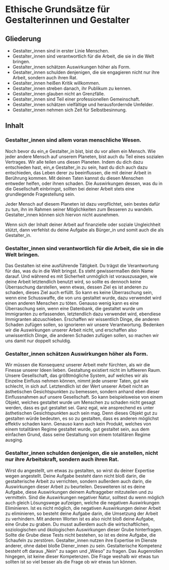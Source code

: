 # Ethische Grundsätze für Gestalterinnen und Gestalter

## Gliederung
- Gestalter_innen sind in erster Linie Menschen.
- Gestalter_innen sind verantwortlich für die Arbeit, die sie in die Welt bringen.
- Gestalter_innen schätzen Auswirkungen höher als Form.
- Gestalter_innen schulden denjenigen, die sie engagieren nicht nur ihre Arbeit, sondern auch ihren Rat.
- Gestalter_innen heißen Kritik willkommen.
- Gestalter_innen streben danach, ihr Publikum zu kennen.
- Gestalter_innen glauben nicht an Grenzfälle.
- Gestalter_innen sind Teil einer professionellen Gemeinschaft.
- Gestalter_innen schätzen vielfältige und herausfordernde Umfelder.
- Gestalter_innen nehmen sich Zeit für Selbstbesinnung.

## Inhalt
### Gestalter_innen sind allem voran menschliche Wesen.
Noch bevor du ein_e Gestalter_in bist, bist du vor allem ein Mensch. Wie jeder andere Mensch auf unserem Planeten, bist auch du Teil eines sozialen Vertrages. Wir alle teilen uns diesen Planeten. Indem du dich dazu entschieden hast, ein_e Gestalter_in zu sein, hast du dich auch dazu entschieden, das Leben derer zu beeinflussen, die mit deiner Arbeit in Berührung kommen. Mit deinen Taten kannst du diesen Menschen entweder helfen, oder ihnen schaden. Die Auswirkungen dessen, was du in die Gesellschaft einbringst, sollten bei deiner Arbeit stets eine grundlegende Fragestellung sein.

Jeder Mensch auf diesem Planeten ist dazu verpflichtet, sein bestes dafür zu tun, ihn im Rahmen seiner Möglichkeiten zum Besseren zu wandeln. Gestalter_innen können sich hiervon nicht ausnehmen.

Wenn sich der Inhalt deiner Arbeit auf finanzielle oder soziale Ungleichheit stützt, dann verfehlst du deine Aufgabe als Bürger_in und somit auch die als Gestalter_in.

### Gestalter_innen sind verantwortlich für die Arbeit, die sie in die Welt bringen.
Das Gestalten ist eine ausführende Tätigkeit. Du trägst die Verantwortung für das, was du in die Welt bringst. Es steht gewissermaßen dein Name darauf. Und während es mit Sicherheit unmöglich ist vorauszusagen, wie deine Arbeit letztendlich benutzt wird, so sollte es dennoch keine Überraschung darstellen, wenn etwas, dessen Ziel es ist anderen zu schaden, dieses Ziel auch erfüllt. So kann es keine Überraschung sein, wenn eine Schusswaffe, die von uns gestaltet wurde, dazu verwendet wird einen anderen Menschen zu töten. Genauso wenig kann es eine Überraschung sein, wenn eine Datenbank, die gestaltet wurde um Immigranten zu erfassenden, letztendlich dazu verwendet wird, ebendiese Immigranten abzuschieben. Erschaffen wir wissentlich Dinge, die anderen Schaden zufügen sollen, so ignorieren wir unsere Verantwortung. Bedenken wir die Auswirkungen unserer Arbeit nicht, und erschaffen also unwissentlich Dinge, die anderen Schaden zufügen sollen, so machen wir uns damit nur doppelt schuldig.

### Gestalter_innen schätzen Auswirkungen höher als Form.
Wir müssen die Konsequenz unserer Arbeit mehr fürchten, als wir die Finesse unserer Ideen lieben.
Gestaltung existiert nicht im luftleeren Raum. Unsere Gesellschaft, das größtmögliche System, auf welches wir als Einzelne Einfluss nehmen können, nimmt jede unserer Taten, gut wie schlecht, in sich auf. Letztendlich ist der Wert unserer Arbeit nicht an ästhetischen Gesichtspunkten zu bemessen, sondern anhand eben dieser Einflussnahmen auf unsere Gesellschaft.
So kann beispielsweise von einem Objekt, welches gestaltet wurde um Menschen zu schaden nicht gesagt werden, dass es gut gestaltet sei. Ganz egal, wie ansprechend es unter ästhetischen Gesichtspunkten auch sein mag. Denn dieses Objekt gut zu gestalten würde bedeuten, es so zu gestalten, dass es anderen möglichst effektiv schaden kann. Genauso kann auch kein Produkt, welches von einem totalitären Regime gestaltet wurde, gut gestaltet sein, aus dem einfachen Grund, dass seine Gestaltung von einem totalitären Regime ausging.

### Gestalter_innen schulden denjenigen, die sie anstellen, nicht nur ihre Arbeitskraft, sondern auch ihren Rat.
Wirst du angestellt, um etwas zu gestalten, so wirst du deiner Expertise wegen angestellt. Deine Aufgabe besteht dann nicht bloß darin, die gestalterische Arbeit zu verrichten, sondern außerdem auch darin, die Auswirkungen dieser Arbeit zu beurteilen. Desweiteren ist es deine Aufgabe, diese Auswirkungen deinem Auftraggeber mitzuteilen und zu vermitteln. Sind die Auswirkungen negativer Natur, solltest du wenn möglich auch gleich Lösungswege aufzeigen, welche die negativen Auswirkungen Eliminieren. Ist es nicht möglich, die negativen Auswirkungen deiner Arbeit zu eliminieren, so besteht deine Aufgabe darin, die Umsetzung der Arbeit zu verhindern.
Mit anderen Worten ist es also nicht bloß deine Aufgabe, eine Grube zu graben. Du musst außerdem auch die wirtschaftlichen, soziologischen und ökologischen Auswirkungen dieser Grube hinterfragen. Sollte die Grube diese Tests nicht bestehen, so ist es deine Aufgabe, die Schaufeln zu zerstören.
Gestalter_innen nutzen ihre Expertise im Dienste anderer, ohne dabei bloße Diener_innen zu sein. Gestalterische Kompetenz besteht oft daraus „Nein” zu sagen und „Wieso” zu fragen. Das Augenrollen hingegen, ist keine dieser Kompetenzen. Die Frage weshalb wir etwas tun sollten ist so viel besser als die Frage ob wir etwas tun können.
